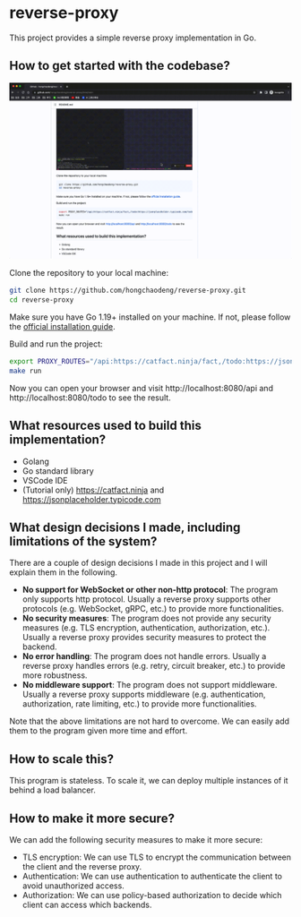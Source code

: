 # reverse-proxy

This project provides a simple reverse proxy implementation in Go.

## How to get started with the codebase?

![](doc/demo2.gif)

Clone the repository to your local machine:

```bash
git clone https://github.com/hongchaodeng/reverse-proxy.git
cd reverse-proxy
```

Make sure you have Go 1.19+ installed on your machine. If not, please follow the [official installation guide](https://go.dev/doc/install).

Build and run the project:

```bash
export PROXY_ROUTES="/api:https://catfact.ninja/fact,/todo:https://jsonplaceholder.typicode.com/todos/1"
make run
```

Now you can open your browser and visit http://localhost:8080/api and http://localhost:8080/todo to see the result.

## What resources used to build this implementation?

- Golang
- Go standard library
- VSCode IDE
- (Tutorial only) https://catfact.ninja and https://jsonplaceholder.typicode.com

## What design decisions I made, including limitations of the system?

There are a couple of design decisions I made in this project and I will explain them in the following.

- **No support for WebSocket or other non-http protocol**: The program only supports http protocol. Usually a reverse
  proxy supports other protocols (e.g. WebSocket, gRPC, etc.) to provide more functionalities.
- **No security measures**: The program does not provide any security measures (e.g. TLS encryption, authentication,
  authorization, etc.). Usually a reverse proxy provides security measures to protect the backend.
- **No error handling**: The program does not handle errors. Usually a reverse proxy handles errors (e.g. retry, circuit
  breaker, etc.) to provide more robustness.
- **No middleware support**: The program does not support middleware. Usually a reverse proxy supports middleware
  (e.g. authentication, authorization, rate limiting, etc.) to provide more functionalities.

Note that the above limitations are not hard to overcome. We can easily add them to the program given more time and effort.

## How to scale this?

This program is stateless.
To scale it, we can deploy multiple instances of it behind a load balancer.

## How to make it more secure?

We can add the following security measures to make it more secure:

- TLS encryption: We can use TLS to encrypt the communication between the client and the reverse proxy.
- Authentication: We can use authentication to authenticate the client to avoid unauthorized access.
- Authorization: We can use policy-based authorization to decide which client can access which backends.
